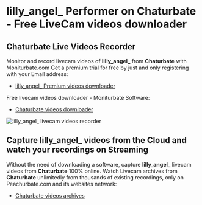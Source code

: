 # lilly_angel_ Performer on Chaturbate - Free LiveCam videos downloader

## Chaturbate Live Videos Recorder

Monitor and record livecam videos of **lilly_angel_** from **Chaturbate** with Moniturbate.com
Get a premium trial for free by just and only registering with your Email address:
* [lilly_angel_ Premium videos downloader](https://moniturbate.com/request-demo-licence-key.html)

Free livecam videos downloader - Moniturbate Software:
* [Chaturbate videos downloader](https://moniturbate.com/moniturbate-download-software.html)

![lilly_angel_ livecam videos recorder](https://peachurnet.com/templates/moniturbate-software.png)


## Capture lilly_angel_ videos from the Cloud and watch your recordings on Streaming

Without the need of downloading a software, capture **lilly_angel_** livecam videos from **Chaturbate** 100% online.
Watch Livecam archives from **Chaturbate** unlimitedly from thousands of existing recordings, only on Peachurbate.com and its websites network:
* [Chaturbate videos archives](https://peachurnet.com/)